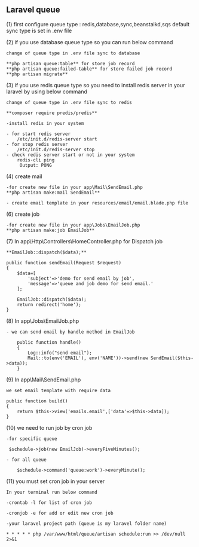 ## Laravel queue

(1) first configure queue type : redis,database,sync,beanstalkd,sqs
	default sync type is set in .env file

(2) if you use database queue type so you can run below command
		
	change of queue type in .env file sync to database

	**php artisan queue:table** for store job record
	**php artisan queue:failed-table** for store failed job record
	**php artisan migrate**


(3) if you use redis queue type so you need to install redis server in your 	laravel by using below command 
	
	change of queue type in .env file sync to redis
	
	**composer require predis/predis**

	-install redis in your system

	- for start redis server
		/etc/init.d/redis-server start
	- for stop redis server
		/etc/init.d/redis-server stop
	- check redis server start or not in your system
		redis-cli ping
		 Output: PONG

(4) create mail
	
	-for create new file in your app\Mail\SendEmail.php
	**php artisan make:mail SendEmail**

	- create email template in your resources/email/email.blade.php file

(6)  create job
	
	-for create new file in your app\Jobs\EmailJob.php
	**php artisan make:job EmailJob**

(7) In app\Http\Controllers\HomeController.php for Dispatch job
	
	**EmailJob::dispatch($data);**

	public function sendEmail(Request $request)
    {
        $data=[
            'subject'=>'demo for send email by job',
            'message'=>'queue and job demo for send email.'
        ];

        EmailJob::dispatch($data);
        return redirect('home');
    }
(8) In app\Jobs\EmailJob.php

	- we can send email by handle method in EmailJob

		public function handle()
    	{
        	Log::info("send email");
        	Mail::to(env('EMAIL'), env('NAME'))->send(new SendEmail($this->data));
    	}

(9) In app\Mail\SendEmail.php
	
	we set email template with require data

	public function build()
    {
        return $this->view('emails.email',['data'=>$this->data]);
    }


 (10) we need to run job by cron job
 	
 	-for specific queue
 	
 	 $schedule->job(new EmailJob)->everyFiveMinutes();

    - for all queue
    
    	$schedule->command('queue:work')->everyMinute();

  (11) you must set cron job in your server
  	
  	In your terminal run below command 
  	
  	-crontab -l for list of cron job

  	-cronjob -e for add or edit new cron job

  	-your laravel project path (queue is my laravel folder name)

  	* * * * * php /var/www/html/queue/artisan schedule:run >> /dev/null 2>&1




